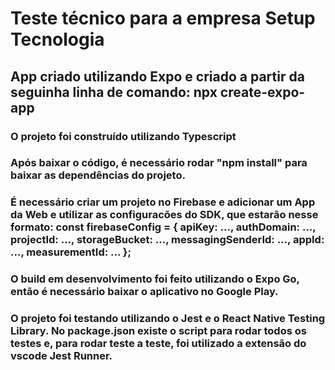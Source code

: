 <h1>Teste técnico para a empresa Setup Tecnologia</h1>

<h2>App criado utilizando Expo e criado a partir da seguinha linha de comando: npx create-expo-app</h2>

<h3>O projeto foi construído utilizando Typescript</h3>
<h3>Após baixar o código, é necessário rodar "npm install" para baixar as dependências do projeto.</h3>
<h3>É necessário criar um projeto no Firebase e adicionar um App da Web e utilizar as configuracões do SDK, que estarão nesse formato:
const firebaseConfig = {
  apiKey: ...,
  authDomain: ...,
  projectId: ...,
  storageBucket: ...,
  messagingSenderId: ...,
  appId: ...,
  measurementId: ...
};
</h3>

<h3>O build em desenvolvimento foi feito utilizando o Expo Go, então é necessário baixar o aplicativo no Google Play.</h3>
<h3>O projeto foi testando utilizando o Jest e o React Native Testing Library. No package.json existe o script para rodar todos os testes e, para rodar teste a teste, foi utilizado a extensão do vscode Jest Runner.</h3>


